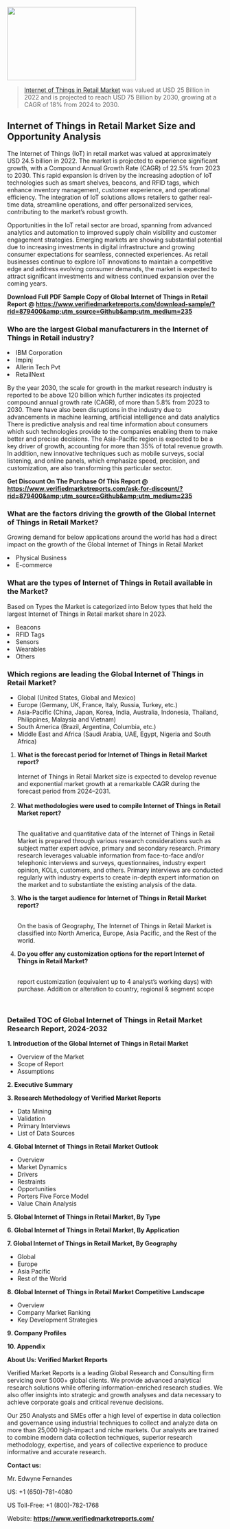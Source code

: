 <img src="https://ffe5etoiles.com/wp-content/uploads/2024/12/MST1-300x171.png" alt="" width="300" height="171" class="alignnone size-medium wp-image-20088" /><blockquote><p><p><a href="https://www.verifiedmarketreports.com/download-sample/?rid=879400&utm_source=Github&utm_medium=235" target="_blank">Internet of Things in Retail Market</a> was valued at USD 25 Billion in 2022 and is projected to reach USD 75 Billion by 2030, growing at a CAGR of 18% from 2024 to 2030.</p></blockquote><p><h2>Internet of Things in Retail Market Size and Opportunity Analysis</h2><p>The Internet of Things (IoT) in retail market was valued at approximately USD 24.5 billion in 2022. The market is projected to experience significant growth, with a Compound Annual Growth Rate (CAGR) of 22.5% from 2023 to 2030. This rapid expansion is driven by the increasing adoption of IoT technologies such as smart shelves, beacons, and RFID tags, which enhance inventory management, customer experience, and operational efficiency. The integration of IoT solutions allows retailers to gather real-time data, streamline operations, and offer personalized services, contributing to the market’s robust growth.</p><p>Opportunities in the IoT retail sector are broad, spanning from advanced analytics and automation to improved supply chain visibility and customer engagement strategies. Emerging markets are showing substantial potential due to increasing investments in digital infrastructure and growing consumer expectations for seamless, connected experiences. As retail businesses continue to explore IoT innovations to maintain a competitive edge and address evolving consumer demands, the market is expected to attract significant investments and witness continued expansion over the coming years.</p></p><p class=""><strong>Download Full PDF Sample Copy of Global Internet of Things in Retail Report @ <a href="https://www.verifiedmarketreports.com/download-sample/?rid=879400&amp;utm_source=Github&amp;utm_medium=235" target="_blank">https://www.verifiedmarketreports.com/download-sample/?rid=879400&amp;utm_source=Github&amp;utm_medium=235</a></strong></p><h3 id="" class="">Who are the largest Global manufacturers in the Internet of Things in Retail industry?</h3><p><li>IBM Corporation</li><li> Impinj</li><li> Allerin Tech Pvt</li><li> RetailNext</li></p><div class=""><div class="" dir="" data-message-author-role="" data-message-id="" data-message-model-slug=""><div class=""><div class=""><div class=""><div class="" dir="" data-message-author-role="" data-message-id="" data-message-model-slug=""><div class=""><div class=""><p>By the year 2030, the scale for growth in the market research industry is reported to be above 120 billion which further indicates its projected compound annual growth rate (CAGR), of more than 5.8% from 2023 to 2030. There have also been disruptions in the industry due to advancements in machine learning, artificial intelligence and data analytics There is predictive analysis and real time information about consumers which such technologies provide to the companies enabling them to make better and precise decisions. The Asia-Pacific region is expected to be a key driver of growth, accounting for more than 35% of total revenue growth. In addition, new innovative techniques such as mobile surveys, social listening, and online panels, which emphasize speed, precision, and customization, are also transforming this particular sector.</p><p><strong>Get Discount On The Purchase Of This Report @&nbsp; <a href="https://www.verifiedmarketreports.com/ask-for-discount/?rid=879400&amp;utm_source=Github&amp;utm_medium=235" target="_blank">https://www.verifiedmarketreports.com/ask-for-discount/?rid=879400&amp;utm_source=Github&amp;utm_medium=235</a></strong></p></div></div></div></div></div></div></div></div><h3 id="" class="">What are the factors driving the growth of the Global Internet of Things in Retail Market?</h3><p id="" class="">Growing demand for below applications around the world has had a direct impact on the growth of the Global Internet of Things in Retail Market</p><p id="" class=""><li>Physical Business</li><li> E-commerce</li></p><h3 id="" class="">What are the types of Internet of Things in Retail available in the Market?</h3><p id="" class="">Based on Types the Market is categorized into Below types that held the largest Internet of Things in Retail market share In 2023.</p><p id="" class=""><li>Beacons</li><li> RFID Tags</li><li> Sensors</li><li> Wearables</li><li> Others</li></p><h3 id="" class="">Which regions are leading the Global Internet of Things in Retail Market?</h3><ul><li>Global (United States, Global and Mexico)</li><li>Europe (Germany, UK, France, Italy, Russia, Turkey, etc.)</li><li>Asia-Pacific (China, Japan, Korea, India, Australia, Indonesia, Thailand, Philippines, Malaysia and Vietnam)</li><li>South America (Brazil, Argentina, Columbia, etc.)</li><li>Middle East and Africa (Saudi Arabia, UAE, Egypt, Nigeria and South Africa)</li></ul><p><ol><li><strong>What is the forecast period for Internet of Things in Retail Market report?<br /></strong><br /><span data-sheets-root="1" data-sheets-value="{&quot;1&quot;:2,&quot;2&quot;:&quot;XXXX size is expected to develop revenue and exponential market growth at a remarkable CAGR during the forecast period from 2024&ndash;2030.&quot;}" data-sheets-userformat="{&quot;2&quot;:12674,&quot;4&quot;:{&quot;1&quot;:2,&quot;2&quot;:16776960},&quot;10&quot;:2,&quot;11&quot;:0,&quot;15&quot;:&quot;Arial&quot;,&quot;16&quot;:12}">Internet of Things in Retail Market size is expected to develop revenue and exponential market growth at a remarkable CAGR during the forecast period from 2024&ndash;2031.</span><br /><br /></li><li><strong>What methodologies were used to compile Internet of Things in Retail Market report?<br /><br /></strong><p>The qualitative and quantitative data of the&nbsp;Internet of Things in Retail Market is prepared through various research considerations such as subject matter expert advice, primary and secondary research. Primary research leverages valuable information from face-to-face and/or telephonic interviews and surveys, questionnaires, industry expert opinion, KOLs, customers, and others. Primary interviews are conducted regularly with industry experts to create in-depth expert information on the market and to substantiate the existing analysis of the data.&nbsp;</p></li><li><strong>Who is the target audience for Internet of Things in Retail Market report?<br /><br /></strong><p>On the basis of Geography, The&nbsp;Internet of Things in Retail Market is classified into North America, Europe, Asia Pacific, and the Rest of the world.</p></li><li><strong>Do you offer any customization options for the report Internet of Things in Retail Market?<br /><br /></strong><p>report customization (equivalent up to 4 analyst&rsquo;s working days) with purchase. Addition or alteration to country, regional &amp; segment scope</p><p>&nbsp;</p></li></ol></p><h3 id="" class="">Detailed TOC of Global Internet of Things in Retail Market Research Report, 2024-2032</h3><p id="" class=""><strong>1. Introduction of the Global Internet of Things in Retail Market</strong></p><ul><li>Overview of the Market</li><li>Scope of Report</li><li>Assumptions</li></ul><p id="" class=""><strong>2. Executive Summary</strong></p><p id="" class=""><strong>3. Research Methodology of&nbsp;Verified Market Reports</strong></p><ul><li>Data Mining</li><li>Validation</li><li>Primary Interviews</li><li>List of Data Sources</li></ul><p id="" class=""><strong>4. Global Internet of Things in Retail Market Outlook</strong></p><ul><li>Overview</li><li>Market Dynamics</li><li>Drivers</li><li>Restraints</li><li>Opportunities</li><li>Porters Five Force Model</li><li>Value Chain Analysis</li></ul><p id="" class=""><strong>5. Global Internet of Things in Retail Market, By&nbsp;Type</strong></p><p id="" class=""><strong>6. Global Internet of Things in Retail Market, By Application</strong></p><p id="" class=""><strong>7. Global Internet of Things in Retail Market, By Geography</strong></p><ul><li>Global</li><li>Europe</li><li>Asia Pacific</li><li>Rest of the World</li></ul><p id="" class=""><strong>8. Global Internet of Things in Retail Market Competitive Landscape</strong></p><ul><li>Overview</li><li>Company Market Ranking</li><li>Key Development Strategies</li></ul><p id="" class=""><strong>9. Company Profiles</strong></p><p id="" class=""><strong>10. Appendix</strong></p><p id="" class=""><strong>About Us: Verified Market Reports</strong></p><p id="" class="">Verified Market Reports is a leading Global Research and Consulting firm servicing over 5000+ global clients. We provide advanced analytical research solutions while offering information-enriched research studies. We also offer insights into strategic and growth analyses and data necessary to achieve corporate goals and critical revenue decisions.</p><p id="" class="">Our 250 Analysts and SMEs offer a high level of expertise in data collection and governance using industrial techniques to collect and analyze data on more than 25,000 high-impact and niche markets. Our analysts are trained to combine modern data collection techniques, superior research methodology, expertise, and years of collective experience to produce informative and accurate research.</p><p id="" class=""><strong>Contact us:</strong></p><p id="" class="">Mr. Edwyne Fernandes</p><p id="" class="">US: +1 (650)-781-4080</p><p id="" class="">US Toll-Free: +1 (800)-782-1768</p><p id="" class="">Website: <a target="" data-test-app-aware-link=""><strong>https://www.verifiedmarketreports.com/</strong></a></p>
